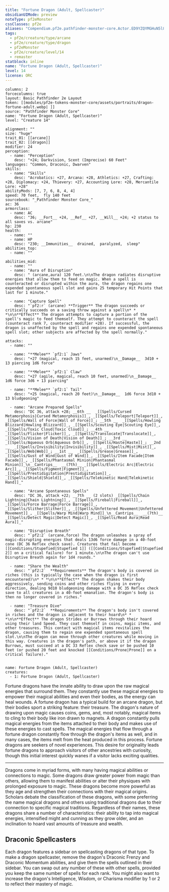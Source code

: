 ```yaml
---
title: "Fortune Dragon (Adult, Spellcaster)"
obsidianUIMode: preview
noteType: pf2eMonster
cssClasses: pf2e
aliases: "Compendium.pf2e.pathfinder-monster-core.Actor.ED9YZQYMGHuN5l8E" 
tags:
  - pf2e/creature/type/arcane
  - pf2e/creature/type/dragon
  - pf2eMonster
  - pf2e/creature/level/14
  - remaster
statblock: inline
name: "Fortune Dragon (Adult, Spellcaster)"
level: 14
license: ORC
---
```


```statblock
columns: 2
forcecolumns: true
layout: Basic Pathfinder 2e Layout
token: [[modules/pf2e-tokens-monster-core/assets/portraits/dragon-fortune-adult.webp| ]]
source: "Pathfinder Monster Core"
name: "Fortune Dragon (Adult, Spellcaster)"
level: "Creature 14"

alignment: ""
size: "huge"
trait_01: [[arcane]]
trait_02: [[dragon]]
modifier: 24
perception:
  - name: "Perception"
    desc: "+24; Darkvision, Scent (Imprecise) 60 Feet"
languages: "Common, Draconic, Dwarven"
skills:
  - name: "Skills"
    desc: "Acrobatics: +27, Arcana: +28, Athletics: +27, Crafting: +28, Diplomacy: +24, Thievery: +27, Accounting Lore: +28, Mercantile Lore: +28"
abilityMods: [7, 7, 6, 8, 4, 4]
speed: 70 feet,  fly 140 feet
sourcebook: "_Pathfinder Monster Core_"
ac: 36
armorclass:
  - name: AC
    desc: "36; __Fort__ +24, __Ref__ +27, __Will__ +24; +2 status to all saves vs. arcane"
hp: 230
health:
  - name: ""
  - name: HP
    desc: "230; __Immunities__  drained,  paralyzed,  sleep"
abilities_top:
  - name: ""

abilities_mid:
  - name: ""
  - name: "Aura of Disruption"
    desc: " (arcane,aura) 120 feet.\n\nThe dragon radiates disruptive energies that allow them to feed on magic. When a spell is counteracted or disrupted within the aura, the dragon regains one expended spontaneous spell slot and gains 25 temporary Hit Points that last for 1 minute."

  - name: "Capture Spell"
    desc: "`pf2:r` (arcane) **Trigger** The dragon succeeds or critically succeeds on a saving throw against a spell\n* * *\n\n**Effect** The dragon attempts to capture a portion of the spell's magic to feed themself. They attempt to counteract the spell (counteract rank 7, counteract modifier +28). If successful, the dragon is unaffected by the spell and regains one expended spontaneous spell slot; other subjects are affected by the spell normally."

attacks:
  - name: ""

  - name: "**Melee** `pf2:1` Jaws"
    desc: "+27 (magical, reach 15 feet, unarmed)\n__Damage__  3d10 + 13 piercing 1d6 force"

  - name: "**Melee** `pf2:1` Claw"
    desc: "+27 (agile, magical, reach 10 feet, unarmed)\n__Damage__  1d6 force 3d6 + 13 piercing"

  - name: "**Melee** `pf2:1` Tail"
    desc: "+25 (magical, reach 20 feet)\n__Damage__  1d6 force 3d10 + 13 bludgeoning"

  - name: "Arcane Prepared Spells"
    desc: "DC 36, attack +28; __6th __  _[[Spells/Cursed Metamorphosis|Cursed Metamorphosis]]_, _[[Spells/Teleport|Teleport]]_, _[[Spells/Wall of Force|Wall of Force]]_; __5th __  _[[Spells/Howling Blizzard|Howling Blizzard]]_, _[[Spells/Scouting Eye|Scouting Eye]]_, _[[Spells/Toxic Cloud|Toxic Cloud]]_; __4th __  _[[Spells/Flicker|Flicker]]_, _[[Spells/Translocate|Translocate]]_, _[[Spells/Vision of Death|Vision of Death]]_; __3rd __  _[[Spells/Aqueous Orb|Aqueous Orb]]_, _[[Spells/Haste|Haste]]_; __2nd __  _[[Spells/Invisibility|Invisibility]]_, _[[Spells/Mist|Mist]]_, _[[Spells/Web|Web]]_; __1st __  _[[Spells/Grease|Grease]]_, _[[Spells/Gust of Wind|Gust of Wind]]_, _[[Spells/Item Facade|Item Facade]]_, _[[Spells/Phantasmal Minion|Phantasmal Minion]]_\n__Cantrips__  __(7th)__ _[[Spells/Electric Arc|Electric Arc]]_, _[[Spells/Figment|Figment]]_, _[[Spells/Prestidigitation|Prestidigitation]]_, _[[Spells/Shield|Shield]]_, _[[Spells/Telekinetic Hand|Telekinetic Hand]]_"

  - name: "Arcane Spontaneous Spells"
    desc: "DC 36, attack +22; __7th __ (2 slots) _[[Spells/Chain Lightning|Chain Lightning]]_, _[[Spells/Fireball|Fireball]]_, _[[Spells/Force Barrage|Force Barrage]]_, _[[Spells/Slither|Slither]]_, _[[Spells/Unfettered Movement|Unfettered Movement]]_, _[[Spells/Warp Mind|Warp Mind]]_\n__Cantrips__  __(7th)__ _[[Spells/Detect Magic|Detect Magic]]_, _[[Spells/Read Aura|Read Aura]]_"

  - name: "Disruptive Breath"
    desc: "`pf2:2` (arcane,force) The dragon unleashes a spray of magic-disrupting energies that deals 13d6 force damage in a 40-foot cone (DC 36 Reflex check save). Creatures that fail become [[Conditions/Stupefied|Stupefied 1]] ([[Conditions/Stupefied|Stupefied 2]] on a critical failure) for 1 minute.\n\nThe dragon can't use Disruptive Breath again for 1d4 rounds."

  - name: "Share the Wealth"
    desc: "`pf2:2`  **Requirements** The dragon's body is covered in riches (this is typically the case when the dragon is first encountered)\n* * *\n\n**Effect** The dragon shakes their body aggressively, sending coins and other riches flying in every direction, dealing 9d10 bludgeoning damage with a DC 35 Reflex check save to all creatures in a 40-foot emanation. The dragon's body is then no longer covered in riches."

  - name: "Treasure Dive"
    desc: "`pf2:2`  **Requirements** The dragon's body isn't covered in riches and the dragon is adjacent to their hoard\n* * *\n\n**Effect** The dragon Strides or Burrows through their hoard using their land Speed. They coat themself in coins, magic items, and other treasures. This contact with magical items revitalizes the dragon, causing them to regain one expended spontaneous spell slot.\n\nThe dragon can move through other creatures while moving in this way. Creatures in the dragon's path, or above it if the dragon Burrows, must succeed at a DC 33 Reflex check save or be pushed 10 feet (or pushed 20 feet and knocked [[Conditions/Prone|Prone]] on a critical failure)."
 
```

```encounter-table
name: Fortune Dragon (Adult, Spellcaster)
creatures:
  - 1: Fortune Dragon (Adult, Spellcaster)
```



Fortune dragons have the innate ability to draw upon the raw magical energies that surround them. They constantly use these magical energies to empower their magical abilities and even their bodies, as the energy can heal wounds. A fortune dragon has a typical build for an arcane dragon, but their bodies sport a striking feature: their treasure. The dragon's nature of drawing upon magic causes coins, gems, and, most notably, magical items to cling to their body like iron drawn to magnets. A dragon constantly pulls magical energies from the items attached to their body and makes use of these energies to cast spells. The magical energies that flow through a fortune dragon constantly flow through the dragon's items as well, and in many cases, the items melt from the heat produced in this process. Fortune dragons are seekers of novel experiences. This desire for originality leads fortune dragons to approach visitors of other ancestries with curiosity, though this initial interest quickly wanes if a visitor lacks exciting qualities.

* * *

Dragons come in myriad forms, with many having magical abilities or connections to magic. Some dragons draw greater power from magic than others, allowing them to manifest abilities or alter their physiques with prolonged exposure to magic. These dragons become more powerful as they age and strengthen their connections with their magical origins. Scholars debate the classification of these dragons, with some preferring the name magical dragons and others using traditional dragons due to their connection to specific magical traditions. Regardless of their names, these dragons share a number of characteristics: their ability to tap into magical energies, intensified might and cunning as they grow older, and an inclination to hoard vast amounts of treasure and wealth.

## Draconic Spellcasters

Each dragon features a sidebar on spellcasting dragons of that type. To make a dragon spellcaster, remove the dragon's Draconic Frenzy and Draconic Momentum abilities, and give them the spells outlined in their sidebar. You can swap out any number of these with other spells, provided you keep the same number of spells for each rank. You might also want to increase the dragon's Intelligence, Wisdom, or Charisma modifier by 1 or 2 to reflect their mastery of magic.
